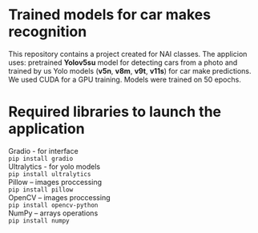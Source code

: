 # Trained models for car makes recognition
This repository contains a project created for NAI classes. The applicion uses: pretrained **Yolov5su** model for detecting cars from a photo and trained by us Yolo models (**v5n**, **v8m**, **v9t**, **v11s**) for car make predictions. We used CUDA for a GPU training. Models were trained on 50 epochs.
# Required libraries to launch the application
Gradio - for interface <br>
```pip install gradio```<br>
Ultralytics - for yolo models <br>
```pip install ultralytics```<br>
Pillow – images proccessing <br>
```pip install pillow``` <br>
OpenCV – images proccessing <br>
```pip install opencv-python``` <br>
NumPy – arrays operations <br>
```pip install numpy```
